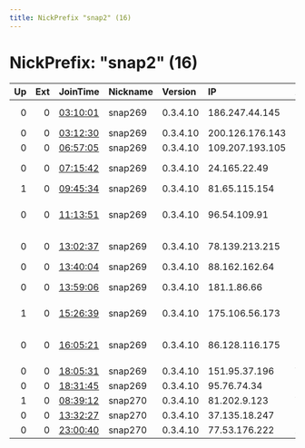 ```yaml
---
title: NickPrefix "snap2" (16)
---
```


# NickPrefix: "snap2" (16)

|   Up |   Ext | JoinTime                                                                                            | Nickname   | Version   | IP              | AS                             | CC   |   ORp |   Dirp | OS    | Contact   |   eFamMembers |
|-----:|------:|:----------------------------------------------------------------------------------------------------|:-----------|:----------|:----------------|:-------------------------------|:-----|------:|-------:|:------|:----------|--------------:|
|    0 |     0 | [03:10:01](https://metrics.torproject.org/rs.html#details/E0361A8706E48E2DF09666A7DD5EC0BFA9C24EB5) | snap269    | 0.3.4.10  | 186.247.44.145  | Telemar Norte Leste S.A.       | br   | 41939 |      0 | Linux | None      |             1 |
|    0 |     0 | [03:12:30](https://metrics.torproject.org/rs.html#details/3D97D4A7D91697A69D4D0EDD9656A47867D71EC8) | snap269    | 0.3.4.10  | 200.126.176.143 | CABLEVISION S.A.               | ar   | 38315 |      0 | Linux | None      |             1 |
|    0 |     0 | [06:57:05](https://metrics.torproject.org/rs.html#details/F842CEF4782CAA393F13FB8C40FE71D0C9B40B1D) | snap269    | 0.3.4.10  | 109.207.193.105 | Maximum-Net LLC                | ua   | 38021 |      0 | Linux | None      |             1 |
|    0 |     0 | [07:15:42](https://metrics.torproject.org/rs.html#details/7E6E21CFC3AD81F729C08520CAA55DE3A538E745) | snap269    | 0.3.4.10  | 24.165.22.49    | Charter Communications Inc     | us   | 37703 |      0 | Linux | None      |             1 |
|    1 |     0 | [09:45:34](https://metrics.torproject.org/rs.html#details/571E6A490BBF862FF36B6BE3449AA23F11F3458B) | snap269    | 0.3.4.10  | 81.65.115.154   | SFR SA                         | fr   | 40261 |      0 | Linux | None      |             1 |
|    0 |     0 | [11:13:51](https://metrics.torproject.org/rs.html#details/FB57E44A0DF1CB47E19BB583D8FBD4D6251753B7) | snap269    | 0.3.4.10  | 96.54.109.91    | Shaw Communications Inc.       | ca   | 42747 |      0 | Linux | None      |             1 |
|    0 |     0 | [13:02:37](https://metrics.torproject.org/rs.html#details/0575ED0B407072C6BFC664F2EE3BA49FD311FF0F) | snap269    | 0.3.4.10  | 78.139.213.215  | JSC ER-Telecom Holding         | ru   | 35781 |      0 | Linux | None      |             1 |
|    0 |     0 | [13:40:04](https://metrics.torproject.org/rs.html#details/A00E5523F7363308AD0168ABEF14CD9406711D1C) | snap269    | 0.3.4.10  | 88.162.162.64   | Free SAS                       | fr   | 33195 |      0 | Linux | None      |             1 |
|    0 |     0 | [13:59:06](https://metrics.torproject.org/rs.html#details/1F23AF50017147895AF143782AC6DFA45CE2D5B5) | snap269    | 0.3.4.10  | 181.1.86.66     | Telecom Argentina S.A.         | ar   | 34855 |      0 | Linux | None      |             1 |
|    1 |     0 | [15:26:39](https://metrics.torproject.org/rs.html#details/8AEA2C2A7D9BD6A70D564E9E99B030549EB19BA7) | snap269    | 0.3.4.10  | 175.106.56.173  | Instatelecom Limited           | af   | 45665 |      0 | Linux | None      |             1 |
|    0 |     0 | [16:05:21](https://metrics.torproject.org/rs.html#details/B418207AC5C3A99E80188768786EEFA65B90B55A) | snap269    | 0.3.4.10  | 86.128.116.175  | British Telecommunications PLC | gb   | 39917 |      0 | Linux | None      |             1 |
|    0 |     0 | [18:05:31](https://metrics.torproject.org/rs.html#details/16201556890B4349B2EC753922471040A6209CE7) | snap269    | 0.3.4.10  | 151.95.37.196   | Wind Tre S.p.A.                | it   | 42105 |      0 | Linux | None      |             1 |
|    0 |     0 | [18:31:45](https://metrics.torproject.org/rs.html#details/BCC72C938B39ACA0342ECDBA9F740C7376FA5066) | snap269    | 0.3.4.10  | 95.76.74.34     | Liberty Global B.V.            | ro   | 42265 |      0 | Linux | None      |             1 |
|    1 |     0 | [08:39:12](https://metrics.torproject.org/rs.html#details/E80BADA79EA36C56048A14FD81A66C709B42272B) | snap270    | 0.3.4.10  | 81.202.9.123    | Vodafone Spain                 | es   | 40405 |      0 | Linux | None      |             1 |
|    0 |     0 | [13:32:27](https://metrics.torproject.org/rs.html#details/0D86153BA8B104C691B1C4C6BA279F19C6F6E74B) | snap270    | 0.3.4.10  | 37.135.18.247   | Orange Espagne SA              | es   | 42243 |      0 | Linux | None      |             1 |
|    0 |     0 | [23:00:40](https://metrics.torproject.org/rs.html#details/68187B3C5C82BAAD7089E59F7C281E6F3F4743BC) | snap270    | 0.3.4.10  | 77.53.176.222   | A3 Sverige AB                  | se   | 33169 |      0 | Linux | None      |             1 |

